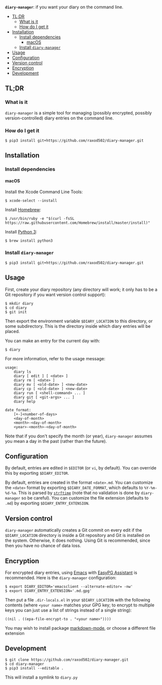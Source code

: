 **`diary-manager`**: if you want your diary on the command line.

<!-- toc -->

- [TL;DR](#tldr)
  * [What is it](#what-is-it)
  * [How do I get it](#how-do-i-get-it)
- [Installation](#installation)
  * [Install dependencies](#install-dependencies)
    + [macOS](#macos)
  * [Install `diary-manager`](#install-diary-manager)
- [Usage](#usage)
- [Configuration](#configuration)
- [Version control](#version-control)
- [Encryption](#encryption)
- [Development](#development)

<!-- tocstop -->

## TL;DR

### What is it

`diary-manager` is a simple tool for managing (possibly encrypted,
possibly version-controlled) diary entries on the command line.

### How do I get it

    $ pip3 install git+https://github.com/raxod502/diary-manager.git

## Installation

### Install dependencies

#### macOS

Install the Xcode Command Line Tools:

    $ xcode-select --install

Install [Homebrew]:

    $ /usr/bin/ruby -e "$(curl -fsSL https://raw.githubusercontent.com/Homebrew/install/master/install)"

Install [Python 3][python]:

    $ brew install python3

### Install `diary-manager`

    $ pip3 install git+https://github.com/raxod502/diary-manager.git

## Usage

First, create your diary repository (any directory will work; it only
has to be a Git repository if you want version control support):

    $ mkdir diary
    $ cd diary
    $ git init

Then export the environment variable `$DIARY_LOCATION` to this
directory, or some subdirectory. This is the directory inside which
diary entries will be placed.

You can make an entry for the current day with:

    $ diary

For more information, refer to the usage message:

    usage:
        diary ls
        diary [ edit ] [ <date> ]
        diary rm [ <date> ]
        diary mv [ <old-date> ] <new-date>
        diary cp [ <old-date> ] <new-date>
        diary run [ <shell-command> ... ]
        diary git [ <git-args> ... ]
        diary help

    date format:
        [+-]<number-of-days>
        <day-of-month>
        <month>-<day-of-month>
        <year>-<month>-<day-of-month>

Note that if you don't specify the month (or year), `diary-manager`
assumes you mean a day in the past (rather than the future).

## Configuration

By default, entries are edited in `$EDITOR` (or `vi`, by default). You
can override this by exporting `$DIARY_EDITOR`.

By default, entries are created in the format `<date>.md`. You can
customize the `<date>` format by exporting `$DIARY_DATE_FORMAT`, which
defaults to `%Y-%m-%d-%a`. This is parsed by [`strftime`][strftime]
(note that no validation is done by `diary-manager` so be careful).
You can customize the file extension (defaults to `.md`) by exporting
`$DIARY_ENTRY_EXTENSION`.

## Version control

`diary-manager` automatically creates a Git commit on every edit if
the `$DIARY_LOCATION` directory is inside a Git repository and Git is
installed on the system. Otherwise, it does nothing. Using Git is
recommended, since then you have no chance of data loss.

## Encryption

For encrypted diary entries, using [Emacs]
with [EasyPG Assistant][epa] is recommended. Here is the
`diary-manager` configuration:

    $ export DIARY_EDITOR='emacsclient --alternate-editor= -nw'
    $ export DIARY_ENTRY_EXTENSION='.md.gpg'

Then put a file `.dir-locals.el` in your `$DIARY_LOCATION` with the
following contents (where `<your name>` matches your GPG key; to
encrypt to multiple keys you can just use a list of strings instead of
a single string):

    ((nil . ((epa-file-encrypt-to . "<your name>"))))

You may wish to install package [markdown-mode], or choose a different
file extension

## Development

    $ git clone https://github.com/raxod502/diary-manager.git
    $ cd diary-manager
    $ pip3 install --editable .

This will install a symlink to `diary.py`

[emacs]: https://www.gnu.org/software/emacs/
[epa]: https://www.gnu.org/software/emacs/manual/html_mono/epa.html
[git]: https://git-scm.com/
[homebrew]: https://brew.sh/
[markdown-mode]: https://github.com/jrblevin/markdown-mode
[python]: https://www.python.org/
[strftime]: http://strftime.org/
